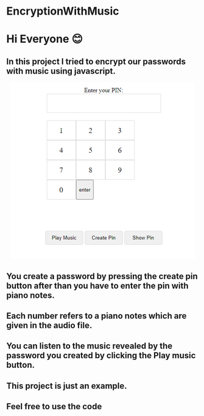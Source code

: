# EncryptionWithMusic

<h1> Hi Everyone 😊</h1>

<h2> In this project I tried to encrypt our passwords with music using javascript. </h2>
<div id="header" align="center">
  <img src="screenShot.png"/>
</div>


<h2> You create a password by pressing the create pin button
after than you have to enter the pin with piano notes. </h2>

<h2>Each number refers to a piano notes which are given in the audio file. </h2>

<h2>You can listen to the music revealed by the password you created by clicking the Play music button.</h2>

<h2>This project is just an example.</h2>

<h2>Feel free to use the code</h2>
